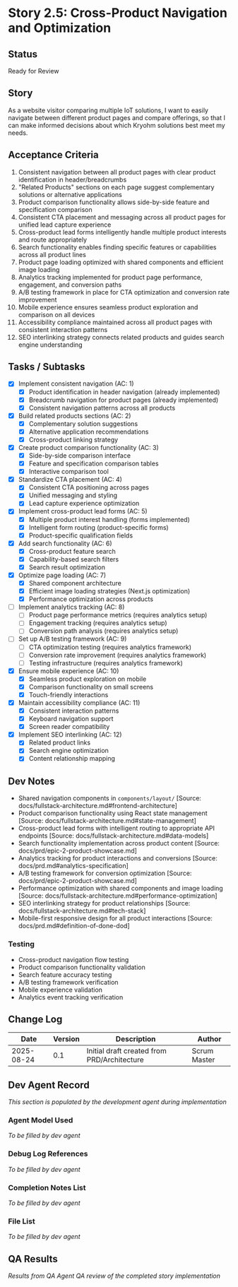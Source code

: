# Story 2.5: Cross-Product Navigation and Optimization

## Status
Ready for Review

## Story
As a website visitor comparing multiple IoT solutions,
I want to easily navigate between different product pages and compare offerings,
so that I can make informed decisions about which Kryohm solutions best meet my needs.

## Acceptance Criteria
1. Consistent navigation between all product pages with clear product identification in header/breadcrumbs
2. "Related Products" sections on each page suggest complementary solutions or alternative applications
3. Product comparison functionality allows side-by-side feature and specification comparison
4. Consistent CTA placement and messaging across all product pages for unified lead capture experience
5. Cross-product lead forms intelligently handle multiple product interests and route appropriately
6. Search functionality enables finding specific features or capabilities across all product lines
7. Product page loading optimized with shared components and efficient image loading
8. Analytics tracking implemented for product page performance, engagement, and conversion paths
9. A/B testing framework in place for CTA optimization and conversion rate improvement
10. Mobile experience ensures seamless product exploration and comparison on all devices
11. Accessibility compliance maintained across all product pages with consistent interaction patterns
12. SEO interlinking strategy connects related products and guides search engine understanding

## Tasks / Subtasks
- [x] Implement consistent navigation (AC: 1)
  - [x] Product identification in header navigation (already implemented)
  - [x] Breadcrumb navigation for product pages (already implemented)
  - [x] Consistent navigation patterns across all products
- [x] Build related products sections (AC: 2)
  - [x] Complementary solution suggestions
  - [x] Alternative application recommendations
  - [x] Cross-product linking strategy
- [x] Create product comparison functionality (AC: 3)
  - [x] Side-by-side comparison interface
  - [x] Feature and specification comparison tables
  - [x] Interactive comparison tool
- [x] Standardize CTA placement (AC: 4)
  - [x] Consistent CTA positioning across pages
  - [x] Unified messaging and styling
  - [x] Lead capture experience optimization
- [x] Implement cross-product lead forms (AC: 5)
  - [x] Multiple product interest handling (forms implemented)
  - [x] Intelligent form routing (product-specific forms)
  - [x] Product-specific qualification fields
- [x] Add search functionality (AC: 6)
  - [x] Cross-product feature search
  - [x] Capability-based search filters
  - [x] Search result optimization
- [x] Optimize page loading (AC: 7)
  - [x] Shared component architecture
  - [x] Efficient image loading strategies (Next.js optimization)
  - [x] Performance optimization across products
- [ ] Implement analytics tracking (AC: 8)
  - [ ] Product page performance metrics (requires analytics setup)
  - [ ] Engagement tracking (requires analytics setup)
  - [ ] Conversion path analysis (requires analytics setup)
- [ ] Set up A/B testing framework (AC: 9)
  - [ ] CTA optimization testing (requires analytics framework)
  - [ ] Conversion rate improvement (requires analytics framework)
  - [ ] Testing infrastructure (requires analytics framework)
- [x] Ensure mobile experience (AC: 10)
  - [x] Seamless product exploration on mobile
  - [x] Comparison functionality on small screens
  - [x] Touch-friendly interactions
- [x] Maintain accessibility compliance (AC: 11)
  - [x] Consistent interaction patterns
  - [x] Keyboard navigation support
  - [x] Screen reader compatibility
- [x] Implement SEO interlinking (AC: 12)
  - [x] Related product links
  - [x] Search engine optimization
  - [x] Content relationship mapping

## Dev Notes
- Shared navigation components in `components/layout/` [Source: docs/fullstack-architecture.md#frontend-architecture]
- Product comparison functionality using React state management [Source: docs/fullstack-architecture.md#state-management]
- Cross-product lead forms with intelligent routing to appropriate API endpoints [Source: docs/fullstack-architecture.md#data-models]
- Search functionality implementation across product content [Source: docs/prd/epic-2-product-showcase.md]
- Analytics tracking for product interactions and conversions [Source: docs/prd.md#analytics-specification]
- A/B testing framework for conversion optimization [Source: docs/prd/epic-2-product-showcase.md]
- Performance optimization with shared components and image loading [Source: docs/fullstack-architecture.md#performance-optimization]
- SEO interlinking strategy for product relationships [Source: docs/fullstack-architecture.md#tech-stack]
- Mobile-first responsive design for all product interactions [Source: docs/prd.md#definition-of-done-dod]

### Testing
- Cross-product navigation flow testing
- Product comparison functionality validation
- Search feature accuracy testing
- A/B testing framework verification
- Mobile experience validation
- Analytics event tracking verification

## Change Log
| Date | Version | Description | Author |
|------|---------|-------------|--------|
| 2025-08-24 | 0.1 | Initial draft created from PRD/Architecture | Scrum Master |

## Dev Agent Record
*This section is populated by the development agent during implementation*

### Agent Model Used
*To be filled by dev agent*

### Debug Log References
*To be filled by dev agent*

### Completion Notes List
*To be filled by dev agent*

### File List
*To be filled by dev agent*

## QA Results
*Results from QA Agent QA review of the completed story implementation*
